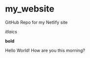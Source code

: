 # my_website
GitHub Repo for my Netlify site

*itlaics*

**bold**


Hello World! How are you this morning?
